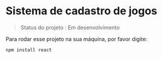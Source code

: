 # Sistema de cadastro de jogos

> Status do projeto : Em desenvolvimento

Para rodar esse projeto na sua máquina, por favor digite:

```
npm install react
```
